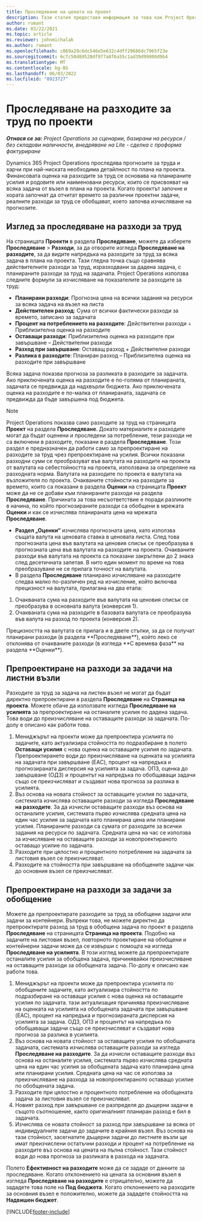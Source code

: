 ```yaml
---
title: Проследяване на цената на проект
description: Тази статия предоставя информация за това как Project Operations проследява напредъка спрямо разходите за труд и разходите за даден проект.
author: rumant
ms.date: 03/22/2021
ms.topic: article
ms.reviewer: johnmichalak
ms.author: rumant
ms.openlocfilehash: c069a28c6dc546e5e632c4dff29686dc7965f23e
ms.sourcegitcommit: 6cfc50d89528df977a8f6a55c1ad39d99800d9b4
ms.translationtype: MT
ms.contentlocale: bg-BG
ms.lasthandoff: 06/03/2022
ms.locfileid: "8923727"
---
```

# <a name="labor-cost-tracking-on-projects"></a>Проследяване на разходите за труд по проекти

_**Отнася се за:** Project Operations за сценарии, базирани на ресурси / без складови наличности, внедряване на Lite - сделка с проформа фактуриране_

Dynamics 365 Project Operations проследява прогнозите за труда и харчи при най-ниската необходима детайлност по плана на проекта. Финансовата оценка на разходите за труд се основава на планираните усилия и родовите или наименовани ресурси, които се присвояват на всяка задача от възел в плана на проекта. Когато проектът започне и хората започнат да отчитат времето за различни проектни задачи, реалните разходи за труд се обобщават, което започва изчисляване на прогнозите.

## <a name="labor-cost-tracking-view"></a>Изглед за проследяване на разходи за труд

На страницата **Проекти** в раздела **Проследяване**, можете да изберете **Проследяване** > **Разходи**, за да отворите изгледа **Проследяване на разходите**, за да видите напредъка на разходите за труд за всяка задача в плана на проекта. Тази гледна точка също сравнява действителните разходи за труд, изразходвани за дадена задача, с планираните разходи за труд на задачата. Project Operations използва следните формули за изчисляване на показателите за разходите за труд:

- **Планирани разходи**: Прогнозна цена на всички задания на ресурси за всяка задача на възел на листа
- **Действителен разход**: Сума от всички фактически разходи за времето, записано за задачата
- **Процент на потреблението на разходите**: Действителни разходи ÷ Приблизителна оценка на разходите
- **Оставащи разходи**: Приблизителна оценка на разходите при завършване – Действителни разходи
- **Разход при завършване**: Оставащ разход + Действителни разходи
- **Разлика в разходите**: Планиран разход – Приблизителна оценка на разходите при завършване

Всяка задача показва прогноза за разликата в разходите за задачата. Ако приключената оценка на разходите е по-голяма от планираната, задачата се предвижда да надхвърли бюджета. Ако приключената оценка на разходите е по-малка от планираната, задачата се предвижда да бъде завършена под бюджета.

>[!NOTE]
> Project Operations показва само разходите за труд на страницата **Проект** на раздела **Проследяване**. Докато материалите и разходите могат да бъдат оценени и проследени за потребление, тези разходи не са включени в разходите, показани в раздела **Проследяване**. Този раздел е предназначен да работи само за препроектиране на разходите за труд чрез препроектиране на усилия.
Всички показани разходни суми се преобразуват във валутата на разходите на проекта от валутата на себестойността на проекта, използвана за определяне на разходната норма. Валутата на разходите по проекта е валутата на възложителя по проекта. Очакваните стойности на разходите за времето, които са показани в раздела **Оценки** на страницата **Проект** може да не се добави към планираните разходи на раздела **Проследяване**. Причината за това несъответствие е поради разликите в начина, по който прогнозираните разходи са обобщени в мрежата **Оценки** и как се изчислява планираната цена на мрежата **Проследяване**. 
>
> - **Раздел „Оценки“** изчислява прогнозната цена, като използва същата валута на ценовата ставка в ценовата листа. След това прогнозната цена във валутата на ценовия списък се преобразува в прогнозната цена във валутата на разходите на проекта. Очакваните разходи във валутата на проекта са показани закръглени до 2 знака след десетичната запетая. В нито един момент по време на това преобразуване не се прилага точност на валутата. 
> - В раздела **Проследяване** планирано изчисляване на разходите следва малко по-различен ред на изчисление, който включва прецизност на валутата, прилагана на два етапа: 
   ><ol>
   ><li>Очакваната сума на разходите във валутата на ценовия списък се преобразува в основната валута (конверсия 1).</li>
   ><li>Очакваната сума на разходите в базовата валутата се преобразува във валута на разход по проекта (конверсия 2). </li>
   ></ol>
   >Прецизността на валутата се прилага и в двете стъпки, за да се получат планирани разходи (в раздела **Проследяване**), който леко се отклонява от очакваните разходи (в изгледа **С времева фаза** на раздела **Оценки**). 
   
## <a name="reprojecting-costs-on-leaf-node-tasks"></a>Препроектиране на разходи за задачи на листни възли

Разходите за труд за задача на листен възел не могат да бъдат директно препроектирани в раздела **Проследяване** на **Страница на проекта**. Можете обаче да използвате изгледа **Проследяване на усилията** за препроектиране на останалите усилия по дадена задача. Това води до преизчисляване на оставащите разходи за задачата. По-долу е описано как работи това.

1. Мениджърът на проекти може да препроектира усилията по задачите, като актуализира стойността по подразбиране в полето **Оставащи усилия** с нова оценка на оставащите усилия по задачата. Препроектирането води до преизчисляване на оценката на усилията на задачата при завършване (EAC), процент на напредъка и прогнозираната дисперсия на усилията за задача. ОПЗ, оценка до завършване (ОДЗ) и процентът на напредъка по обобщаващи задачи също се преизчисляват и създават нова прогноза за разлика в усилията.
2. Въз основа на новата стойност за оставащите усилия по задачата, системата изчислява оставащите разходи за изгледа **Проследяване на разходите**. За да изчисли оставащите разходи въз основа на останалите усилия, системата първо изчислява средната цена на един час усилия за задачата като планирана цена или планирани усилия. Планираните разходи са сумата от разходите за всички задания на ресурси по задачата. Средната цена на час се използва за изчисляване на оставащите разходи за новопроектираното оставащо усилие по задачата.
3. Разходите при цялостно и процентното потребление на задачата за листовия възел се преизчисляват.
4. Разходите на стойността при завършване на обобщените задачи чак до основния възел се преизчисляват.

## <a name="reprojecting-costs-on-summary-tasks"></a>Препроектиране на разходи за задачи за обобщение

Можете да препроектирате разходите за труд за обобщени задачи или задачи за контейнери. Въпреки това, не можете директно да препроектирате разход за труд в обобщена задача по проект в раздела **Проследяване** на страницата **Страница на проекта**. Подобно на задачите на листовия възел, повторното проектиране на обобщени и контейнерни задачи може да се извърши с помощта на изгледа **Проследяване на усилията**. В този изглед можете да препроектирате останалите усилия за обобщена задача, причинявайки преизчисляване на оставащите разходи за обобщената задача. По-долу е описано как работи това.

1. Мениджърът на проекти може да препроектира усилията по обобщените задачите, като актуализира стойността по подразбиране на оставащи усилия с нова оценка на оставащите усилия по задачата. тази актуализация причинява преизчисляване на оценката на усилията на обобщената задачата при завършване (EAC), процент на напредъка и прогнозираната дисперсия на усилията за задача. ОДЗ, ОПЗ и процентът на напредъка по обобщаващи задачи също се преизчисляват и създават нова прогноза за разлика в усилията.
2. Въз основа на новата стойност за оставащите усилия по обобщената задачата, системата изчислява оставащите разходи за изгледа **Проследяване на разходите**. За да изчисли оставащите разходи въз основа на останалите усилия, системата първо изчислява средната цена на един час усилия за обобщената задача като планирана цена или планирани усилия. Средната цена на час се използва за преизчисляване на разхода за новопроектираното оставащо усилие по обобщената задача.
3. Разходите при цялостно и процентното потребление на обобщената задача за листовия възел се преизчисляват.
4. Новият разход при завършване се разпределя до дъщерни задачи в същото съотношение, както оригиналният планиран разход е бил в задачата.
5. Изчислява се новата стойност за разход при завършване за всяка от индивидуалните задачи до задачите в крайния възел. Въз основа на тази стойност, засегнатите дъщерни задачи до листните възли ще имат преизчислени остатъчни разходи и процент на потребление на разходите въз основа на цената на пълна стойност. Тази стойност води до нова прогноза за разликата в разхода на задачата. 


Полето **Ефективност на разходите** може да се зададе от данните за проследяване. Когато отклонението на цената за основния възел в изгледа **Проследяване на разходите** е отрицателно, можете да зададете това поле на **Под бюджета**. Когато отклонението на разходите за основния възел е положително, можете да зададете стойността на **Надвишен бюджет**.


[!INCLUDE[footer-include](../includes/footer-banner.md)]
